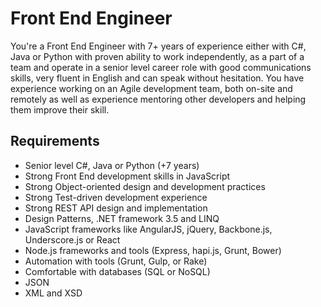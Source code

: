 # Front End Engineer

You're a Front End Engineer with 7+ years of experience either with C#, Java or Python with proven
ability to work independently, as a part of a team and operate in a senior level career role with
good communications skills, very fluent in English and can speak without hesitation. You have
experience working on an Agile development team, both on-site and remotely as well as experience
mentoring other developers and helping them improve their skill.

## Requirements

* Senior level C#, Java or Python (+7 years)
* Strong Front End development skills in JavaScript
* Strong Object-oriented design and development practices
* Strong Test-driven development experience
* Strong REST API design and implementation
* Design Patterns, .NET framework 3.5 and LINQ
* JavaScript frameworks like AngularJS, jQuery, Backbone.js, Underscore.js or React
* Node.js frameworks and tools (Express, hapi.js, Grunt, Bower)
* Automation with tools (Grunt, Gulp, or Rake)
* Comfortable with databases (SQL or NoSQL)
* JSON
* XML and XSD
